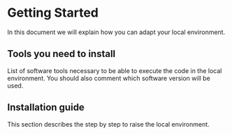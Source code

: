 # Getting Started
In this document we will explain how you can adapt your local environment.
## Tools you need to install
List of software tools necessary to be able to execute the code in the local environment. You should also comment which software version will be used.
## Installation guide
This section describes the step by step to raise the local environment.
